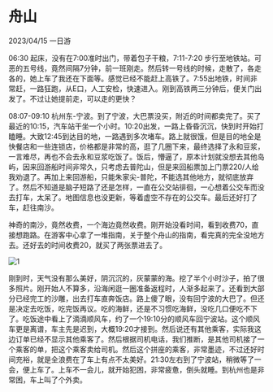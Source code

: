 # 舟山

2023/04/15 一日游

06:30 起床，没有在7:00准时出门，带着包子干粮，7:11-7:20 步行至地铁站。可恶的五号线，竟然间隔7分钟，前一班刚走。然后转一号线的时候，走散了，各走各的，她上车了我还在下面等。感觉已经不能赶上高铁了。7:55出地铁，时间非常赶，一路狂跑，从E口，人工安检，快速进入。刚到高铁两三分钟后，便关门出发了。不过让她提前走，可以走的更快？

08:07-09:10 杭州东-宁波。到了宁波，大巴票没买，附近的时间都卖完了。买了最近的10:15，汽车站干坐一个小时。10:20出发，一路上昏昏沉沉，快到时开始打瞌睡。大致12:45到达目的地，一路遇到多次堵车。路上就很饿，但是目的地全是快餐店和一些连锁店，价格都是非常的高，逛了几圈下来，最终选择了永和豆浆，一言难尽，再也不会去永和豆浆吃饭了。饭后，懵逼了，原本计划就没想去其他岛屿，因来回游船时间非常久，只考虑去普陀山，但是来回船票加上门票220/人给我劝退了。再加上来回游船，只能朱家尖-普陀，不能选其他地方，就彻底放弃了。然后不知道是脑子短路了还是怎样，一直在公交站徘徊，一心想着公交车而没去打车，太呆了。地图信息也没更新，等着虚空不存在的公交车。最后还好打了车，赶往南沙。

神奇的南沙，竟然收费，一个海边竟然收费。刚开始没看时间，看到收费70，直接想跑路。在游客中心拿了一堆指南，关于整个舟山的指南，看完真的完全没地方去。还好去的时间收费20，就买了两张票进去了。

![1](/img/trip/zhoushan-nansha.jpeg)

刚到时，天气没有那么美好，阴沉沉的，灰蒙蒙的海。挖了半个小时沙子，拍了很多照片。刚开始人不算多，沿海闲逛一圈准备返程时，人渐多起来了。还看到大部分已经完工的沙雕，出去打车直奔饭店。路上傻了眼，没有回宁波的大巴了。但还是决定去吃饭，吃完饭再议。吃的海鲜，还是不习惯吃海鲜，没吃几口便吃不下了。吃饭途中看上了滴滴顺风车，约了一个19:10分的顺风车回宁波站。这个顺风车更是离谱，车主先是迟到，大概19:20才接到。然后说还有其他乘客，实际我这边订单已经不显示其他乘客了。然后根据司机电话，我们推断，是其他司机接了一个乘客的单，把这个乘客卖给司机。然后这个拼座的乘客，非常墨迹，不过还好时间充裕，就是全浪费在了车上有点不太美好。21:30左右到了宁波站，稍微等了一会，便上车了。上车不一会儿，就开始犯困，非常疲惫，倒头就睡。到杭州也是非常困，车上叫了个外卖。
